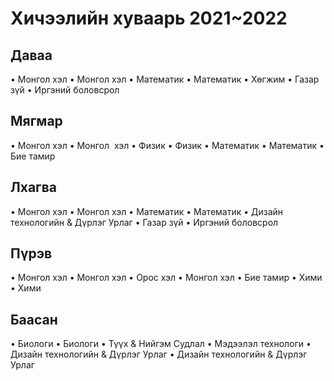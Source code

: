 # Хичээлийн хуваарь 2021~2022
## Даваа
• Монгол хэл
• Монгол хэл
• Математик
• Математик
• Хөгжим
• Газар зүй
• Иргэний боловсрол

## Мягмар
• Монгол хэл
• Монгол  хэл
• Физик
• Физик
• Математик
• Математик
• Бие тамир

## Лхагва
• Монгол хэл
• Монгол хэл
• Математик
• Математик
• Дизайн технологийн & Дүрлэг Урлаг
• Газар зүй
• Иргэний боловсрол

## Пүрэв
• Монгол хэл
• Монгол хэл
• Орос хэл
• Монгол хэл
• Бие тамир
• Хими
• Хими

## Баасан
• Биологи
• Биологи
• Түүх & Нийгэм Судлал
• Мэдээлэл технологи
• Дизайн технологийн & Дүрлэг Урлаг
• Дизайн технологийн & Дүрлэг Урлаг
